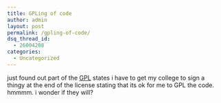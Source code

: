 ```yaml
---
title: GPLing of code
author: admin
layout: post
permalink: /gpling-of-code/
dsq_thread_id:
  - 26004208
categories:
  - Uncategorized
---
```

just found out part of the [GPL][1] states i have to get my college to sign a thingy at the end of the license stating that its ok for me to GPL the code. hmmmm. i wonder if they will?

 [1]: http://www.gnu.org/copyleft/gpl.html